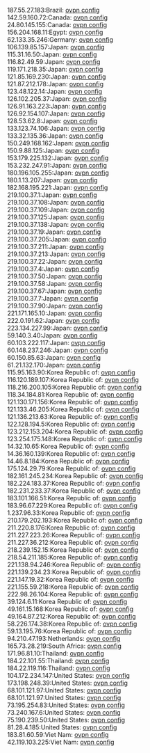 187.55.27.183:Brazil: [ovpn config](vpn/187_55_27_183.ovpn)  
142.59.160.72:Canada: [ovpn config](vpn/142_59_160_72.ovpn)  
24.80.145.155:Canada: [ovpn config](vpn/24_80_145_155.ovpn)  
156.204.168.11:Egypt: [ovpn config](vpn/156_204_168_11.ovpn)  
62.133.35.246:Germany: [ovpn config](vpn/62_133_35_246.ovpn)  
106.139.85.157:Japan: [ovpn config](vpn/106_139_85_157.ovpn)  
115.31.16.50:Japan: [ovpn config](vpn/115_31_16_50.ovpn)  
116.82.49.59:Japan: [ovpn config](vpn/116_82_49_59.ovpn)  
119.171.218.35:Japan: [ovpn config](vpn/119_171_218_35.ovpn)  
121.85.169.230:Japan: [ovpn config](vpn/121_85_169_230.ovpn)  
121.87.212.178:Japan: [ovpn config](vpn/121_87_212_178.ovpn)  
123.48.122.14:Japan: [ovpn config](vpn/123_48_122_14.ovpn)  
126.102.205.37:Japan: [ovpn config](vpn/126_102_205_37.ovpn)  
126.91.163.223:Japan: [ovpn config](vpn/126_91_163_223.ovpn)  
126.92.154.107:Japan: [ovpn config](vpn/126_92_154_107.ovpn)  
128.53.62.8:Japan: [ovpn config](vpn/128_53_62_8.ovpn)  
133.123.74.106:Japan: [ovpn config](vpn/133_123_74_106.ovpn)  
133.32.135.36:Japan: [ovpn config](vpn/133_32_135_36.ovpn)  
150.249.168.162:Japan: [ovpn config](vpn/150_249_168_162.ovpn)  
150.9.88.125:Japan: [ovpn config](vpn/150_9_88_125.ovpn)  
153.179.225.132:Japan: [ovpn config](vpn/153_179_225_132.ovpn)  
153.232.247.91:Japan: [ovpn config](vpn/153_232_247_91.ovpn)  
180.196.105.255:Japan: [ovpn config](vpn/180_196_105_255.ovpn)  
180.1.13.207:Japan: [ovpn config](vpn/180_1_13_207.ovpn)  
182.168.195.221:Japan: [ovpn config](vpn/182_168_195_221.ovpn)  
219.100.37.1:Japan: [ovpn config](vpn/219_100_37_1.ovpn)  
219.100.37.108:Japan: [ovpn config](vpn/219_100_37_108.ovpn)  
219.100.37.109:Japan: [ovpn config](vpn/219_100_37_109.ovpn)  
219.100.37.125:Japan: [ovpn config](vpn/219_100_37_125.ovpn)  
219.100.37.138:Japan: [ovpn config](vpn/219_100_37_138.ovpn)  
219.100.37.19:Japan: [ovpn config](vpn/219_100_37_19.ovpn)  
219.100.37.205:Japan: [ovpn config](vpn/219_100_37_205.ovpn)  
219.100.37.211:Japan: [ovpn config](vpn/219_100_37_211.ovpn)  
219.100.37.213:Japan: [ovpn config](vpn/219_100_37_213.ovpn)  
219.100.37.22:Japan: [ovpn config](vpn/219_100_37_22.ovpn)  
219.100.37.4:Japan: [ovpn config](vpn/219_100_37_4.ovpn)  
219.100.37.50:Japan: [ovpn config](vpn/219_100_37_50.ovpn)  
219.100.37.58:Japan: [ovpn config](vpn/219_100_37_58.ovpn)  
219.100.37.67:Japan: [ovpn config](vpn/219_100_37_67.ovpn)  
219.100.37.7:Japan: [ovpn config](vpn/219_100_37_7.ovpn)  
219.100.37.90:Japan: [ovpn config](vpn/219_100_37_90.ovpn)  
221.171.165.10:Japan: [ovpn config](vpn/221_171_165_10.ovpn)  
222.0.191.62:Japan: [ovpn config](vpn/222_0_191_62.ovpn)  
223.134.227.99:Japan: [ovpn config](vpn/223_134_227_99.ovpn)  
59.140.3.40:Japan: [ovpn config](vpn/59_140_3_40.ovpn)  
60.103.222.117:Japan: [ovpn config](vpn/60_103_222_117.ovpn)  
60.148.237.246:Japan: [ovpn config](vpn/60_148_237_246.ovpn)  
60.150.85.63:Japan: [ovpn config](vpn/60_150_85_63.ovpn)  
61.21.132.170:Japan: [ovpn config](vpn/61_21_132_170.ovpn)  
115.95.163.90:Korea Republic of: [ovpn config](vpn/115_95_163_90.ovpn)  
116.120.189.107:Korea Republic of: [ovpn config](vpn/116_120_189_107.ovpn)  
118.216.200.105:Korea Republic of: [ovpn config](vpn/118_216_200_105.ovpn)  
118.34.184.81:Korea Republic of: [ovpn config](vpn/118_34_184_81.ovpn)  
121.130.171.156:Korea Republic of: [ovpn config](vpn/121_130_171_156.ovpn)  
121.133.46.205:Korea Republic of: [ovpn config](vpn/121_133_46_205.ovpn)  
121.136.213.63:Korea Republic of: [ovpn config](vpn/121_136_213_63.ovpn)  
122.128.194.5:Korea Republic of: [ovpn config](vpn/122_128_194_5.ovpn)  
123.212.153.204:Korea Republic of: [ovpn config](vpn/123_212_153_204.ovpn)  
123.254.175.148:Korea Republic of: [ovpn config](vpn/123_254_175_148.ovpn)  
14.32.10.65:Korea Republic of: [ovpn config](vpn/14_32_10_65.ovpn)  
14.36.160.139:Korea Republic of: [ovpn config](vpn/14_36_160_139.ovpn)  
14.46.8.184:Korea Republic of: [ovpn config](vpn/14_46_8_184.ovpn)  
175.124.29.79:Korea Republic of: [ovpn config](vpn/175_124_29_79.ovpn)  
182.161.245.234:Korea Republic of: [ovpn config](vpn/182_161_245_234.ovpn)  
182.224.183.37:Korea Republic of: [ovpn config](vpn/182_224_183_37.ovpn)  
182.231.233.37:Korea Republic of: [ovpn config](vpn/182_231_233_37.ovpn)  
183.101.166.51:Korea Republic of: [ovpn config](vpn/183_101_166_51.ovpn)  
183.96.67.229:Korea Republic of: [ovpn config](vpn/183_96_67_229.ovpn)  
1.237.96.33:Korea Republic of: [ovpn config](vpn/1_237_96_33.ovpn)  
210.179.202.193:Korea Republic of: [ovpn config](vpn/210_179_202_193.ovpn)  
211.220.8.176:Korea Republic of: [ovpn config](vpn/211_220_8_176.ovpn)  
211.227.223.26:Korea Republic of: [ovpn config](vpn/211_227_223_26.ovpn)  
211.227.36.212:Korea Republic of: [ovpn config](vpn/211_227_36_212.ovpn)  
218.239.152.15:Korea Republic of: [ovpn config](vpn/218_239_152_15.ovpn)  
218.54.211.185:Korea Republic of: [ovpn config](vpn/218_54_211_185.ovpn)  
221.138.94.246:Korea Republic of: [ovpn config](vpn/221_138_94_246.ovpn)  
221.139.234.23:Korea Republic of: [ovpn config](vpn/221_139_234_23.ovpn)  
221.147.19.32:Korea Republic of: [ovpn config](vpn/221_147_19_32.ovpn)  
221.155.59.218:Korea Republic of: [ovpn config](vpn/221_155_59_218.ovpn)  
222.98.26.104:Korea Republic of: [ovpn config](vpn/222_98_26_104.ovpn)  
39.124.6.11:Korea Republic of: [ovpn config](vpn/39_124_6_11.ovpn)  
49.161.15.168:Korea Republic of: [ovpn config](vpn/49_161_15_168.ovpn)  
49.164.87.212:Korea Republic of: [ovpn config](vpn/49_164_87_212.ovpn)  
58.226.174.38:Korea Republic of: [ovpn config](vpn/58_226_174_38.ovpn)  
59.13.195.76:Korea Republic of: [ovpn config](vpn/59_13_195_76.ovpn)  
94.210.47.193:Netherlands: [ovpn config](vpn/94_210_47_193.ovpn)  
165.73.28.219:South Africa: [ovpn config](vpn/165_73_28_219.ovpn)  
171.96.81.10:Thailand: [ovpn config](vpn/171_96_81_10.ovpn)  
184.22.101.55:Thailand: [ovpn config](vpn/184_22_101_55.ovpn)  
184.22.119.116:Thailand: [ovpn config](vpn/184_22_119_116.ovpn)  
104.172.234.147:United States: [ovpn config](vpn/104_172_234_147.ovpn)  
173.198.248.39:United States: [ovpn config](vpn/173_198_248_39.ovpn)  
68.101.121.97:United States: [ovpn config](vpn/68_101_121_97.ovpn)  
68.101.121.97:United States: [ovpn config](vpn/68_101_121_97.ovpn)  
73.195.254.83:United States: [ovpn config](vpn/73_195_254_83.ovpn)  
73.240.167.6:United States: [ovpn config](vpn/73_240_167_6.ovpn)  
75.190.239.50:United States: [ovpn config](vpn/75_190_239_50.ovpn)  
81.28.4.185:United States: [ovpn config](vpn/81_28_4_185.ovpn)  
183.81.60.59:Viet Nam: [ovpn config](vpn/183_81_60_59.ovpn)  
42.119.103.225:Viet Nam: [ovpn config](vpn/42_119_103_225.ovpn)  
